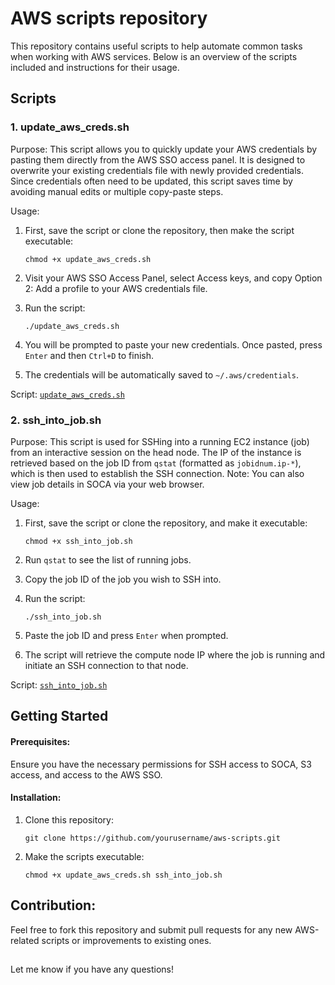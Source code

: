 # AWS scripts repository
This repository contains useful scripts to help automate common tasks when working with AWS services. Below is an overview of the scripts included and instructions for their usage.

## Scripts
### 1. update_aws_creds.sh
Purpose:
This script allows you to quickly update your AWS credentials by pasting them directly from the AWS SSO access panel. It is designed to overwrite your existing credentials file with newly provided credentials. Since credentials often need to be updated, this script saves time by avoiding manual edits or multiple copy-paste steps.

Usage:
1. First, save the script or clone the repository, then make the script executable:

       chmod +x update_aws_creds.sh

2. Visit your AWS SSO Access Panel, select Access keys, and copy Option 2: Add a profile to your AWS credentials file.
3. Run the script:

       ./update_aws_creds.sh

5. You will be prompted to paste your new credentials. Once pasted, press `Enter` and then `Ctrl+D` to finish.
6. The credentials will be automatically saved to `~/.aws/credentials`.

Script:
[`update_aws_creds.sh`](./scripts/update_aws_creds.sh)

### 2. ssh_into_job.sh
Purpose:
This script is used for SSHing into a running EC2 instance (job) from an interactive session on the head node. The IP of the instance is retrieved based on the job ID from `qstat` (formatted as `jobidnum.ip-*`), which is then used to establish the SSH connection.
Note: You can also view job details in SOCA via your web browser.

Usage:
1. First, save the script or clone the repository, and make it executable:

       chmod +x ssh_into_job.sh
  
2. Run `qstat` to see the list of running jobs.
3. Copy the job ID of the job you wish to SSH into.
4. Run the script:

       ./ssh_into_job.sh

5. Paste the job ID and press `Enter` when prompted.
6. The script will retrieve the compute node IP where the job is running and initiate an SSH connection to that node.

Script:
[`ssh_into_job.sh`](./scripts/ssh_into_job.sh)

## Getting Started
#### Prerequisites:
Ensure you have the necessary permissions for SSH access to SOCA, S3 access, and access to the AWS SSO.

#### Installation:
1. Clone this repository:

       git clone https://github.com/yourusername/aws-scripts.git

2. Make the scripts executable:

       chmod +x update_aws_creds.sh ssh_into_job.sh

## Contribution:
Feel free to fork this repository and submit pull requests for any new AWS-related scripts or improvements to existing ones.

##
Let me know if you have any questions!

